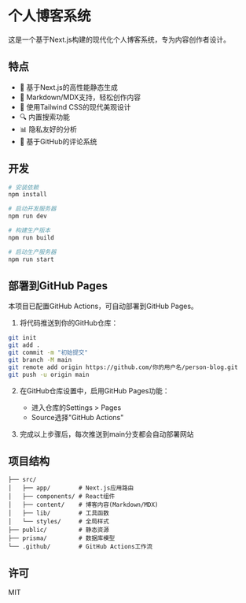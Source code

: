 # 个人博客系统

这是一个基于Next.js构建的现代化个人博客系统，专为内容创作者设计。

## 特点

- 🚀 基于Next.js的高性能静态生成
- 📝 Markdown/MDX支持，轻松创作内容
- 🎨 使用Tailwind CSS的现代美观设计
- 🔍 内置搜索功能
- 📊 隐私友好的分析
- 💬 基于GitHub的评论系统

## 开发

```bash
# 安装依赖
npm install

# 启动开发服务器
npm run dev

# 构建生产版本
npm run build

# 启动生产服务器
npm run start
```

## 部署到GitHub Pages

本项目已配置GitHub Actions，可自动部署到GitHub Pages。

1. 将代码推送到你的GitHub仓库：

```bash
git init
git add .
git commit -m "初始提交"
git branch -M main
git remote add origin https://github.com/你的用户名/person-blog.git
git push -u origin main
```

2. 在GitHub仓库设置中，启用GitHub Pages功能：
   - 进入仓库的Settings > Pages
   - Source选择"GitHub Actions"

3. 完成以上步骤后，每次推送到main分支都会自动部署网站

## 项目结构

```
├── src/
│   ├── app/        # Next.js应用路由
│   ├── components/ # React组件
│   ├── content/    # 博客内容(Markdown/MDX)
│   ├── lib/        # 工具函数
│   └── styles/     # 全局样式
├── public/         # 静态资源
├── prisma/         # 数据库模型
└── .github/        # GitHub Actions工作流
```

## 许可

MIT 